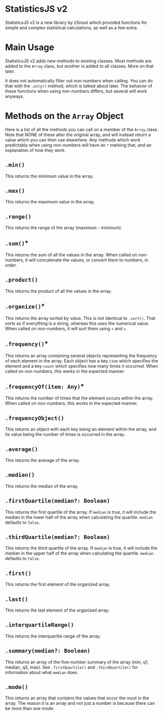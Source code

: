 # StatisticsJS v2
StatisticsJS v2 is a new library by zSnout which provided functions for simple and complex statistical calculations, as well as a few extra.

# Main Usage
StatisticsJS v2 adds new methods to existing classes. Most methods are added to the `Array` class, but another is added to all classes. More on that later.

It does not automatically filter out non-numbers when calling. You can do that with the `.only()` method, which is talked about later.
The behavior of these functions when using non-numbers differs, but several will work anyways.

# Methods on the `Array` Object
Here is a list of all the methods you can call on a member of the `Array` class.
Note that NONE of these alter the original array, and will instead return a value which you can then use elsewhere.
Any methods which work predictably when using non-numbers will have an `*` marking that, and an explanation of how they work.

## `.min()`
This returns the minimum value in the array.

## `.max()`
This returns the maximum value in the array.

## `.range()`
This returns the range of the array (maximum - minimum).

## `.sum()`*
This returns the sum of all the values in the array.
When called on non-numbers, it will concatenate the values, or convert them to numbers, in order.

## `.product()`
This returns the product of all the values in the array.

## `.organize()`*
This returns the array sorted by value. This is not identical to `.sort()`. That sorts as if everything is a string, whereas this uses the numerical value.
When called on non-numbers, it will sort them using `<` and `>`.

## `.frequency()`*
This returns an array containing several objects representing the frequency of each element in the array. Each object has a key `item` which specifies the element and a key `count` which specifies now many times it occurred.
When called on non-numbers, this works in the expected manner.

## `.frequencyOf(item: Any)`*
This returns the number of times that the element occurs within the array.
When called on non-numbers, this works in the expected manner.

## `.frequencyObject()`
This returns an object with each key being an element within the array, and its value being the number of times is occurred in the array.

## `.average()`
This returns the average of the array.

## `.median()`
This returns the median of the array.

## `.firstQuartile(median?: Boolean)`
This returns the first quartile of the array. If `median` is true, it will include the median in the lower half of the array when calculating the quartile.
`median` defaults to `false`.

## `.thirdQuartile(median?: Boolean)`
This returns the third quartile of the array. If `median` is true, it will include the median in the upper half of the array when calculating the quartile.
`median` defaults to `false`.

## `.first()`
This returns the first element of the organized array.

## `.last()`
This returns the last element of the organized array.

## `.interquartileRange()`
This returns the interquartile range of the array.

## `.summary(median?: Boolean)`
This returns an array of the five-number summary of the array (min, q1, median, q3, max). See `.firstQuartile()` and `.thirdQuartile()` for information about what `median` does.

## `.mode()`
This returns an array that contains the values that occur the most in the array.
The reason it is an array and not just a number is because there can be more than one mode.
